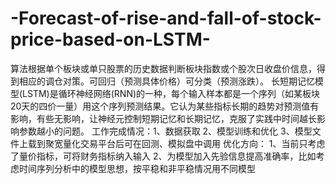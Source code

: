 # -Forecast-of-rise-and-fall-of-stock-price-based-on-LSTM-
算法根据单个板块或单只股票的历史数据判断板块指数或个股次日收盘价信息，得到相应的调仓对策。可回归（预测具体价格）可分类（预测涨跌）。 长短期记忆模型(LSTM)是循环神经网络(RNN)的一种，每个输入样本都是一个序列（如某板块20天的四价一量）用这个序列预测结果。它认为某些指标长期的趋势对预测值有影响，有些无影响，让神经元控制短期记忆和长期记忆，克服了实践中时间越长影响参数越小的问题。 工作完成情况：1、数据获取 2、模型训练和优化 3、模型文件上载到聚宽量化交易平台后可在回测、模拟盘中调用 优化方向： 1、当前只考虑了量价指标，可将财务指标纳入输入 2、为模型加入先验信息提高准确率，比如考虑时间序列分析中的模型思想，按平稳和非平稳情况用不同模型
